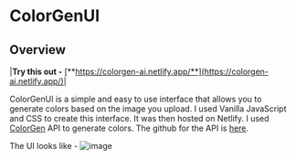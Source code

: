 # ColorGenUI

## Overview

|**Try this out -** [**https://colorgen-ai.netlify.app/**](https://colorgen-ai.netlify.app/)|

ColorGenUI is a simple and easy to use interface that allows you to generate colors based on the image you upload. I used Vanilla JavaScript and CSS to create this interface. It was then hosted on Netlify. I used [ColorGen](https://colorgenapi.herokuapp.com/docs) API to generate colors. The github for the API is [here](https://github.com/keshavsharma25/ColorGenAPI).

The UI looks like - 
![image](https://user-images.githubusercontent.com/76066586/181020462-3fe307a2-bda6-42a1-b894-a98df7c69fcd.png)
